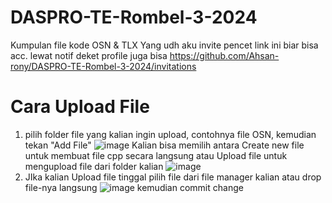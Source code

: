 # DASPRO-TE-Rombel-3-2024
Kumpulan file kode OSN &amp; TLX
Yang udh aku invite pencet link ini biar bisa acc. lewat notif deket profile juga bisa
https://github.com/Ahsan-rony/DASPRO-TE-Rombel-3-2024/invitations
# Cara Upload File
1. pilih folder file yang kalian ingin upload, contohnya file OSN, kemudian tekan "Add File"
   ![image](https://github.com/user-attachments/assets/dc85d0be-483a-457a-a918-2ddfc1d7a370)
   Kalian bisa memilih antara Create new file untuk membuat file cpp secara langsung atau Upload file untuk mengupload file dari folder kalian
   ![image](https://github.com/user-attachments/assets/0b6e2d37-5d49-4a9b-8d94-2f171789cbf9)
3. JIka kalian Upload file tinggal pilih file dari file manager kalian atau drop file-nya langsung
   ![image](https://github.com/user-attachments/assets/5ffcd578-1052-497b-b69b-5655bbed8a74)
   kemudian commit change



